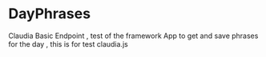 # DayPhrases
Claudia Basic Endpoint , test of the framework
App to get and save phrases for the day , this is for test claudia.js
